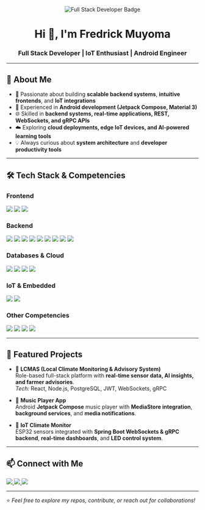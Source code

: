 <!-- Banner -->
<p align="center">
  <img src="https://img.shields.io/badge/Developer-Full%20Stack-blue?style=for-the-badge&logo=github" alt="Full Stack Developer Badge"/>
</p>

<h1 align="center">Hi 👋, I'm Fredrick Muyoma</h1>
<h3 align="center">Full Stack Developer | IoT Enthusiast | Android Engineer</h3>

---

## 🚀 About Me  

- 🎯 Passionate about building **scalable backend systems**, **intuitive frontends**, and **IoT integrations**  
- 📱 Experienced in **Android development (Jetpack Compose, Material 3)**  
- 🌐 Skilled in **backend systems, real-time applications, REST, WebSockets, and gRPC APIs**  
- ☁️ Exploring **cloud deployments, edge IoT devices, and AI-powered learning tools**  
- 💡 Always curious about **system architecture** and **developer productivity tools**  

---

## 🛠️ Tech Stack & Competencies  

### **Frontend**
<p>
  <img src="https://img.shields.io/badge/React-0d6efd?style=for-the-badge&logo=react&logoColor=white"/>
  <img src="https://img.shields.io/badge/Jetpack%20Compose-0d6efd?style=for-the-badge&logo=android&logoColor=white"/>
  <img src="https://img.shields.io/badge/TailwindCSS-0d6efd?style=for-the-badge&logo=tailwindcss&logoColor=white"/>
</p>

### **Backend**
<p>
  <img src="https://img.shields.io/badge/Java-0d6efd?style=for-the-badge&logo=openjdk&logoColor=white"/>
  <img src="https://img.shields.io/badge/Spring%20Boot-0d6efd?style=for-the-badge&logo=springboot&logoColor=white"/>
  <img src="https://img.shields.io/badge/Kotlin-0d6efd?style=for-the-badge&logo=kotlin&logoColor=white"/>
  <img src="https://img.shields.io/badge/Ktor-0d6efd?style=for-the-badge&logo=kotlin&logoColor=white"/>
  <img src="https://img.shields.io/badge/Node.js-0d6efd?style=for-the-badge&logo=nodedotjs&logoColor=white"/>
  <img src="https://img.shields.io/badge/Express-0d6efd?style=for-the-badge&logo=express&logoColor=white"/>
  <img src="https://img.shields.io/badge/WebSockets-0d6efd?style=for-the-badge&logo=socketdotio&logoColor=white"/>
  <img src="https://img.shields.io/badge/gRPC%20(Node.js)-0d6efd?style=for-the-badge&logo=grpc&logoColor=white"/>
  <img src="https://img.shields.io/badge/gRPC%20(Spring%20Boot)-0d6efd?style=for-the-badge&logo=grpc&logoColor=white"/>
</p>

### **Databases & Cloud**
<p>
  <img src="https://img.shields.io/badge/PostgreSQL-0d6efd?style=for-the-badge&logo=postgresql&logoColor=white"/>
  <img src="https://img.shields.io/badge/MySQL-0d6efd?style=for-the-badge&logo=mysql&logoColor=white"/>
  <img src="https://img.shields.io/badge/Firebase-0d6efd?style=for-the-badge&logo=firebase&logoColor=white"/>
  <img src="https://img.shields.io/badge/Render-0d6efd?style=for-the-badge&logo=render&logoColor=white"/>
</p>

### **IoT & Embedded**
<p>
  <img src="https://img.shields.io/badge/ESP32-0d6efd?style=for-the-badge&logo=espressif&logoColor=white"/>
  <img src="https://img.shields.io/badge/Arduino-0d6efd?style=for-the-badge&logo=arduino&logoColor=white"/>
</p>

### **Other Competencies**
<p>
  <img src="https://img.shields.io/badge/GitHub%20Actions-0d6efd?style=for-the-badge&logo=githubactions&logoColor=white"/>
  <img src="https://img.shields.io/badge/JWT%20Auth-0d6efd?style=for-the-badge&logo=jsonwebtokens&logoColor=white"/>
  <img src="https://img.shields.io/badge/REST%20APIs-0d6efd?style=for-the-badge&logo=api&logoColor=white"/>
  <img src="https://img.shields.io/badge/GraphQL-0d6efd?style=for-the-badge&logo=graphql&logoColor=white"/>
</p>

---

## 📌 Featured Projects  

- 🌱 **LCMAS (Local Climate Monitoring & Advisory System)**  
  Role-based full-stack platform with **real-time sensor data, AI insights, and farmer advisories**.  
  *Tech:* React, Node.js, PostgreSQL, JWT, WebSockets, gRPC  

- 🎵 **Music Player App**  
  Android **Jetpack Compose** music player with **MediaStore integration**, **background services**, and **media notifications**.  

- 🔌 **IoT Climate Monitor**  
  ESP32 sensors integrated with **Spring Boot WebSockets & gRPC backend**, **real-time dashboards**, and **LED control system**.  

---

## 📫 Connect with Me  

<p>
  <a href="https://github.com/Bafredo">
    <img src="https://img.shields.io/badge/GitHub-0d6efd?style=for-the-badge&logo=github&logoColor=white"/>
  </a>
  <a href="https://www.linkedin.com/in/fredrick-muyoma">
    <img src="https://img.shields.io/badge/LinkedIn-0d6efd?style=for-the-badge&logo=linkedin&logoColor=white"/>
  </a>
  <a href="mailto:fredrickmuyoma@gmail.com">
    <img src="https://img.shields.io/badge/Email-0d6efd?style=for-the-badge&logo=gmail&logoColor=white"/>
  </a>
</p>

---

⭐️ *Feel free to explore my repos, contribute, or reach out for collaborations!*
